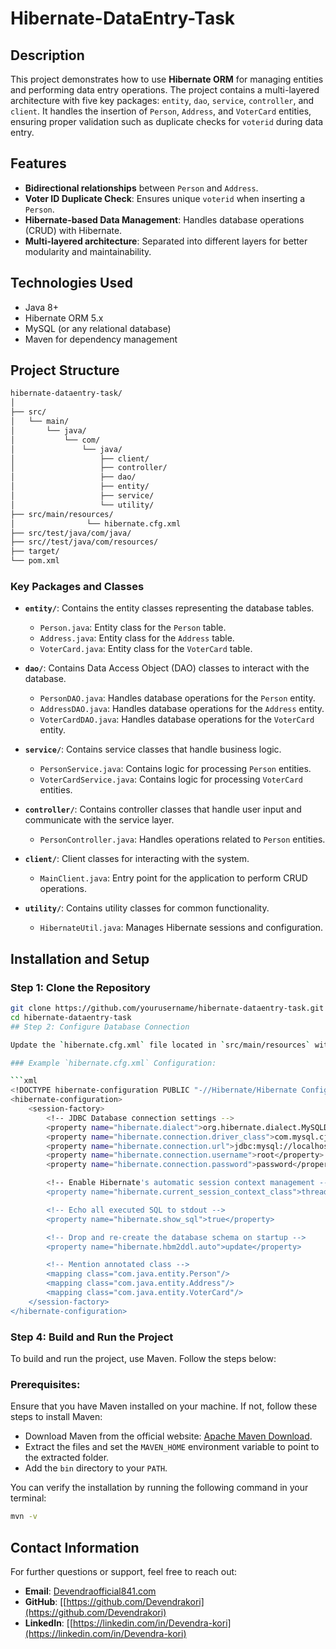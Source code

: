 # Hibernate-DataEntry-Task

## Description

This project demonstrates how to use **Hibernate ORM** for managing entities and performing data entry operations. The project contains a multi-layered architecture with five key packages: `entity`, `dao`, `service`, `controller`, and `client`. It handles the insertion of `Person`, `Address`, and `VoterCard` entities, ensuring proper validation such as duplicate checks for `voterid` during data entry.

## Features

- **Bidirectional relationships** between `Person` and `Address`.
- **Voter ID Duplicate Check**: Ensures unique `voterid` when inserting a `Person`.
- **Hibernate-based Data Management**: Handles database operations (CRUD) with Hibernate.
- **Multi-layered architecture**: Separated into different layers for better modularity and maintainability.

## Technologies Used

- Java 8+
- Hibernate ORM 5.x
- MySQL (or any relational database)
- Maven for dependency management

## Project Structure
```bash
hibernate-dataentry-task/
│
├── src/                           
│   └── main/                       
│       └── java/                   
│           └── com/                
│               └── java/           
│                   ├── client/        
│                   ├── controller/    
│                   ├── dao/           
│                   ├── entity/       
│                   ├── service/       
│                   └── utility/       
├── src/main/resources/                     
│                └── hibernate.cfg.xml       
├── src/test/java/com/java/                                                  
├── src//test/java/com/resources/                           
├── target/                         
└── pom.xml        
```
### Key Packages and Classes

- **`entity/`**: Contains the entity classes representing the database tables.
  - `Person.java`: Entity class for the `Person` table.
  - `Address.java`: Entity class for the `Address` table.
  - `VoterCard.java`: Entity class for the `VoterCard` table.

- **`dao/`**: Contains Data Access Object (DAO) classes to interact with the database.
  - `PersonDAO.java`: Handles database operations for the `Person` entity.
  - `AddressDAO.java`: Handles database operations for the `Address` entity.
  - `VoterCardDAO.java`: Handles database operations for the `VoterCard` entity.

- **`service/`**: Contains service classes that handle business logic.
  - `PersonService.java`: Contains logic for processing `Person` entities.
  - `VoterCardService.java`: Contains logic for processing `VoterCard` entities.

- **`controller/`**: Contains controller classes that handle user input and communicate with the service layer.
  - `PersonController.java`: Handles operations related to `Person` entities.

- **`client/`**: Client classes for interacting with the system.
  - `MainClient.java`: Entry point for the application to perform CRUD operations.

- **`utility/`**: Contains utility classes for common functionality.
  - `HibernateUtil.java`: Manages Hibernate sessions and configuration.

## Installation and Setup

### Step 1: Clone the Repository

```bash
git clone https://github.com/yourusername/hibernate-dataentry-task.git
cd hibernate-dataentry-task
## Step 2: Configure Database Connection

Update the `hibernate.cfg.xml` file located in `src/main/resources` with your database connection details. 

### Example `hibernate.cfg.xml` Configuration:

```xml
<!DOCTYPE hibernate-configuration PUBLIC "-//Hibernate/Hibernate Configuration DTD 3.0//EN" "http://hibernate.sourceforge.net/hibernate-configuration-3.0.dtd">
<hibernate-configuration>
    <session-factory>
        <!-- JDBC Database connection settings -->
        <property name="hibernate.dialect">org.hibernate.dialect.MySQLDialect</property>
        <property name="hibernate.connection.driver_class">com.mysql.cj.jdbc.Driver</property>
        <property name="hibernate.connection.url">jdbc:mysql://localhost:port/your_database</property>
        <property name="hibernate.connection.username">root</property>
        <property name="hibernate.connection.password">password</property>

        <!-- Enable Hibernate's automatic session context management -->
        <property name="hibernate.current_session_context_class">thread</property>

        <!-- Echo all executed SQL to stdout -->
        <property name="hibernate.show_sql">true</property>

        <!-- Drop and re-create the database schema on startup -->
        <property name="hibernate.hbm2ddl.auto">update</property>

        <!-- Mention annotated class -->
        <mapping class="com.java.entity.Person"/>
        <mapping class="com.java.entity.Address"/>
        <mapping class="com.java.entity.VoterCard"/>
    </session-factory>
</hibernate-configuration>
 ```

### Step 4: Build and Run the Project

To build and run the project, use Maven. Follow the steps below:

### Prerequisites:

Ensure that you have Maven installed on your machine. If not, follow these steps to install Maven:
- Download Maven from the official website: [Apache Maven Download](https://maven.apache.org/download.cgi).
- Extract the files and set the `MAVEN_HOME` environment variable to point to the extracted folder.
- Add the `bin` directory to your `PATH`.

You can verify the installation by running the following command in your terminal:

```bash
mvn -v
```
## Contact Information

For further questions or support, feel free to reach out:

- **Email**: [Devendraofficial841.com](Devendraofficial841.com)
- **GitHub**: [[https://github.com/Devendrakori](https://github.com/Devendrakori)
- **LinkedIn**: [[https://linkedin.com/in/Devendra-kori](https://linkedin.com/in/Devendra-kori)






